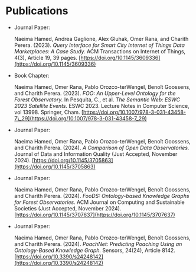 # Publications

- Journal Paper: 

  Naeima Hamed, Andrea Gaglione, Alex Gluhak, Omer Rana, and Charith Perera. (2023). *Query Interface for Smart City Internet of Things Data Marketplaces: A Case Study.* ACM Transactions on Internet of Things, 4(3), Article 19, 39 pages. [https://doi.org/10.1145/3609336](https://doi.org/10.1145/3609336)  

- Book Chapter:  

  Naeima Hamed, Omer Rana, Pablo Orozco-terWengel, Benoît Goossens, and Charith Perera. (2023). *FOO: An Upper-Level Ontology for the Forest Observatory.* In Pesquita, C., et al. *The Semantic Web: ESWC 2023 Satellite Events.* ESWC 2023. Lecture Notes in Computer Science, vol 13998. Springer, Cham. [https://doi.org/10.1007/978-3-031-43458-7\_29](https://doi.org/10.1007/978-3-031-43458-7_29)  

- Journal Paper: 

  Naeima Hamed, Omer Rana, Pablo Orozco-terWengel, Benoît Goossens, and Charith Perera. (2024). *A Comparison of Open Data Observatories.* Journal of Data and Information Quality (Just Accepted, November 2024). [https://doi.org/10.1145/3705863](https://doi.org/10.1145/3705863)  

- Journal Paper: 

  Naeima Hamed, Omer Rana, Pablo Orozco-terWengel, Benoît Goossens, and Charith Perera. (2024). *FooDS: Ontology-based Knowledge Graphs for Forest Observatories.* ACM Journal on Computing and Sustainable Societies (Just Accepted, November 2024). [https://doi.org/10.1145/3707637](https://doi.org/10.1145/3707637)  

- Journal Paper:  

  Naeima Hamed, Omer Rana, Pablo Orozco-terWengel, Benoît Goossens, and Charith Perera. (2024). *PoachNet: Predicting Poaching Using an Ontology-Based Knowledge Graph.* Sensors, 24(24), Article 8142. [https://doi.org/10.3390/s24248142](https://doi.org/10.3390/s24248142)  
